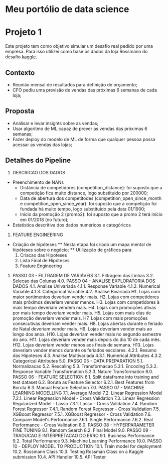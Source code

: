 # Meu portólio de data science

# Projeto 1
Este projeto tem como objetivo simular um desafio real pedido por uma empresa. Para isso utilizei como base os dados da loja Rossmann do desafio [kaggle](https://www.kaggle.com/c/rossmann-store-sales). 

## Contexto
* Reunião mensal de resultados para definição de orçamento;
* CFO pediu uma previsão de vendas das próximas 6 semanas de cada loja;

## Proposta
* Análisar e levar insights sobre as vendas;
* Usar algoritmo de ML capaz de prever as vendas das próximas 6 semanas;
* Fazer deploy do modelo de ML de forma que qualquer pessoa possa acessar as vendas das lojas;

## Detalhes do Pipeline

1. DESCRICAO DOS DADOS
* Preenchimento de NANs
  * Distância de competidores (competition_distance): foi suposto que a competição fica muito distance, logo substituido por 200000;
  * Data de abertura dos competitodes (competition_open_since_month e competition_open_since_year): foi suposto que a competição foi fundada há muito tempo, logo substituido pela data 01/1900;
  * Início da promoção 2 (promo2): foi suposto que a promo 2 terá início em 01/2018 (no futuro);
* Estatística descritiva dos dados numéricos e categóricos
1. FEATURE ENGINEERING
* Criação de hipóteses
** Nesta etapa foi criado um mapa mental de hipóteses sobre o negócio;
** Utilização de gráficos para 
   1. Criacao das Hipoteses
   1. Lista Final de Hipóteses
   1. Feature Engineering
1. PASSO 03 - FILTRAGEM DE VARIÁVEIS
3.1. Filtragem das Linhas
3.2. Selecao das Colunas
4.0. PASSO 04 - ANALISE EXPLORATORIA DOS DADOS
4.1. Analise Univariada
4.1.1. Response Variable
4.1.2. Numerical Variable
4.1.3. Categorical Variable
4.2. Analise Bivariada
H1. Lojas com maior sortimentos deveriam vender mais.
H2. Lojas com competidores mais próximos deveriam vender menos.
H3. Lojas com competidores à mais tempo deveriam vendem mais.
H4. Lojas com promoções ativas por mais tempo deveriam vender mais.
H5. Lojas com mais dias de promoção deveriam vender mais.
H7. Lojas com mais promoções consecutivas deveriam vender mais.
H8. Lojas abertas durante o feriado de Natal deveriam vender mais.
H9. Lojas deveriam vender mais ao longo dos anos.
H10. Lojas deveriam vender mais no segundo semestre do ano.
H11. Lojas deveriam vender mais depois do dia 10 de cada mês.
H12. Lojas deveriam vender menos aos finais de semana.
H13. Lojas deveriam vender menos durante os feriados escolares.
4.2.1. Resumo das Hipoteses
4.3. Analise Multivariada
4.3.1. Numerical Attributes
4.3.2. Categorical Attributes
5.0. PASSO 05 - DATA PREPARATION
5.1. Normalizacao
5.2. Rescaling
5.3. Transformacao
5.3.1. Encoding
5.3.2. Response Variable Transformation
5.3.3. Nature Transformation
6.0. PASSO 06 - FEATURE SELECTION
6.1. Split dataframe into training and test dataset
6.2. Boruta as Feature Selector
6.2.1. Best Features from Boruta
6.3. Manual Feature Selection
7.0. PASSO 07 - MACHINE LEARNING MODELLING
7.1. Average Model
7.2. Linear Regression Model
7.2.1. Linear Regression Model - Cross Validation
7.3. Linear Regression Regularized Model - Lasso
7.3.1. Lasso - Cross Validation
7.4. Random Forest Regressor
7.4.1. Random Forest Regressor - Cross Validation
7.5. XGBoost Regressor
7.5.1. XGBoost Regressor - Cross Validation
7.6. Compare Model's Performance
7.6.1. Single Performance
7.6.2. Real Performance - Cross Validation
8.0. PASSO 08 - HYPERPARAMETER FINE TUNING
8.1. Random Search
8.2. Final Model
9.0. PASSO 09 - TRADUCAO E INTERPRETACAO DO ERRO
9.1. Business Performance
9.2. Total Performance
9.3. Machine Learning Performance
10.0. PASSO 10 - DEPLOY MODEL TO PRODUCTION
10.1. Train model for deployment
10.2. Rossmann Class
10.3. Testing Rossman Class on a Kaggle submission
10.4. API Handler
10.5. API Tester
